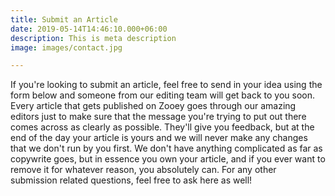 ```yaml
---
title: Submit an Article
date: 2019-05-14T14:46:10.000+06:00
description: This is meta description
image: images/contact.jpg

---
```

If you're looking to submit an article, feel free to send in your idea using the form below and someone from our editing team will get back to you soon. Every article that gets published on Zooey goes through our amazing editors just to make sure that the message you're trying to put out there comes across as clearly as possible. They'll give you feedback, but at the end of the day your article is yours and we will never make any changes that we don't run by you first. We don't have anything complicated as far as copywrite goes, but in essence you own your article, and if you ever want to remove it for whatever reason, you absolutely can. For any other submission related questions, feel free to ask here as well!